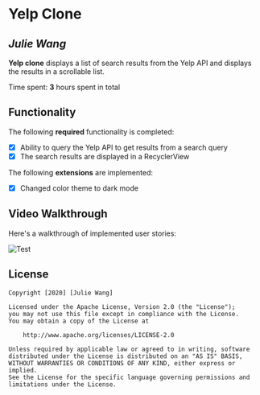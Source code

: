 # Yelp Clone 

## *Julie Wang*

**Yelp clone** displays a list of search results from the Yelp API and displays the results in a scrollable list. 

Time spent: **3** hours spent in total

## Functionality 

The following **required** functionality is completed:

* [x] Ability to query the Yelp API to get results from a search query
* [x] The search results are displayed in a RecyclerView

The following **extensions** are implemented:

* [x] Changed color theme to dark mode

## Video Walkthrough

Here's a walkthrough of implemented user stories:

![Test](gif.gif)

## License

    Copyright [2020] [Julie Wang]

    Licensed under the Apache License, Version 2.0 (the "License");
    you may not use this file except in compliance with the License.
    You may obtain a copy of the License at

        http://www.apache.org/licenses/LICENSE-2.0

    Unless required by applicable law or agreed to in writing, software
    distributed under the License is distributed on an "AS IS" BASIS,
    WITHOUT WARRANTIES OR CONDITIONS OF ANY KIND, either express or implied.
    See the License for the specific language governing permissions and
    limitations under the License.
